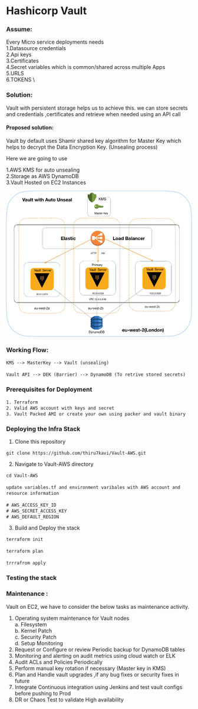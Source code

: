 # Hashicorp Vault

### Assume:

Every Micro service deployments needs \
 1.Datasource credentials \
 2.Api keys \
 3.Certificates \
 4.Secret variables which is common/shared across multiple Apps\
 5.URLS \
 6.TOKENS \ 

### Solution:

Vault with persistent storage helps us to achieve this. we can store secrets and credentials ,certificates and retrieve when needed using an API call

#### Proposed solution:

Vault by default uses Shamir shared key algorithm for Master Key which helps to decrypt the Data Encryption Key. (Unsealing process)

Here we are going to use
 
 1.AWS KMS for auto unsealing \
 2.Storage as AWS DynamoDB \
 3.Vault Hosted on EC2 Instances

![Stack Overview](./docs/vault_new.png)

### Working Flow:

```
KMS --> MasterKey --> Vault (unsealing)

Vault API --> DEK (Barrier) --> DynamoDB (To retrive stored secrets)
```


### Prerequisites for Deployment

```
1. Terraform
2. Valid AWS account with keys and secret
3. Vault Packed AMI or create your own using packer and vault binary

```

### Deploying the Infra Stack

1. Clone this repository 

```
git clone https://github.com/thiru7kavi/Vault-AWS.git
```

2. Navigate to Vault-AWS directory

```
cd Vault-AWS

update variables.tf and environment varibales with AWS account and resource information 

# AWS_ACCESS_KEY_ID
# AWS_SECRET_ACCESS_KEY
# AWS_DEFAULT_REGION
```

3. Build and Deploy the stack

```
terraform init

terraform plan 

trrrafrom apply
```



### Testing the stack

### Maintenance : 

Vault on EC2, we have to consider the below tasks as maintenance activity.

1. Operating system maintenance for Vault nodes\
     a. Filesystem \
     b. Kernel Patch \
     c. Security Patch \
     d. Setup Monitoring
2. Request or Configure or review Periodic backup for DynamoDB tables 
3. Monitoring and alerting on audit metrics using cloud watch or ELK 
4. Audit ACLs and Policies Periodically 
5. Perform manual key rotation if necessary (Master key in KMS)
6. Plan and Handle vault upgrades ,if any bug fixes or security fixes in future
7. Integrate Continuous integration using Jenkins and test vault configs before pushing to Prod
8. DR or Chaos Test to validate High availability






